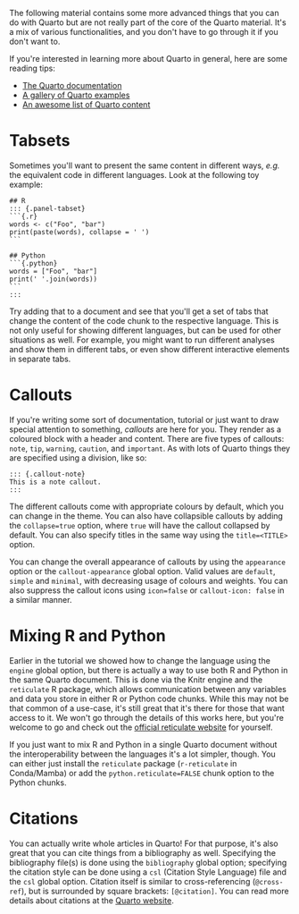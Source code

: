 The following material contains some more advanced things that you can do with
Quarto but are not really part of the core of the Quarto material. It's a mix of
various functionalities, and you don't have to go through it if you don't want
to.

If you're interested in learning more about Quarto in general, here are some
reading tips:

 - [The Quarto documentation](https://quarto.org/docs/guide/)
 - [A gallery of Quarto examples](https://quarto.org/docs/gallery/)
 - [An awesome list of Quarto content](https://github.com/mcanouil/awesome-quarto)

# Tabsets

Sometimes you'll want to present the same content in different ways, *e.g.* the
equivalent code in different languages. Look at the following toy example:

````
## R
::: {.panel-tabset}
```{.r}
words <- c("Foo", "bar")
print(paste(words), collapse = ' ')
```

## Python
```{.python}
words = ["Foo", "bar"]
print(' '.join(words))
```
:::
````

Try adding that to a document and see that you'll get a set of tabs that change
the content of the code chunk to the respective language. This is not only
useful for showing different languages, but can be used for other situations as
well. For example, you might want to run different analyses and show them in
different tabs, or even show different interactive elements in separate tabs.

# Callouts

If you're writing some sort of documentation, tutorial or just want to draw
special attention to something, *callouts* are here for you. They render as a
coloured block with a header and content. There are five types of callouts:
`note`, `tip`, `warning`, `caution`, and `important`. As with lots of Quarto
things they are specified using a division, like so:

```
::: {.callout-note}
This is a note callout.
:::
```

The different callouts come with appropriate colours by default, which you can
change in the theme. You can also have collapsible callouts by adding the
`collapse=true` option, where `true` will have the callout collapsed by default.
You can also specify titles in the same way using the `title=<TITLE>` option.

You can change the overall appearance of callouts by using the `appearance`
option or the `callout-appearance` global option. Valid values are `default`,
`simple` and `minimal`, with decreasing usage of colours and weights. You can
also suppress the callout icons using `icon=false` or `callout-icon: false` in a
similar manner.

# Mixing R and Python

Earlier in the tutorial we showed how to change the language using the `engine`
global option, but there is actually a way to use both R and Python in the same
Quarto document. This is done via the Knitr engine and the `reticulate` R
package, which allows communication between any variables and data you store in
either R or Python code chunks. While this may not be that common of a use-case,
it's still great that it's there for those that want access to it. We won't go
through the details of this works here, but you're welcome to go and check out
the [official reticulate website](https://rstudio.github.io/reticulate/) for
yourself.

If you just want to mix R and Python in a single Quarto document without the
interoperability between the languages it's a lot simpler, though. You can
either just install the `reticulate` package (`r-reticulate` in Conda/Mamba) or
add the `python.reticulate=FALSE` chunk option to the Python chunks.

# Citations

You can actually write whole articles in Quarto! For that purpose, it's also
great that you can cite things from a bibliography as well. Specifying the
bibliography file(s) is done using the `bibliography` global option; specifying
the citation style can be done using a `csl` (Citation Style Language) file and
the `csl` global option. Citation itself is similar to cross-referencing
(`@cross-ref`), but is surrounded by square brackets: `[@citation]`. You can
read more details about citations at the [Quarto
website](https://quarto.org/docs/authoring/footnotes-and-citations.html).
